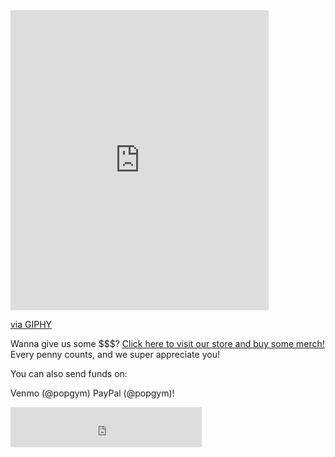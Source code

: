 


<iframe src="https://giphy.com/embed/uyWTOgNGGWfks" width="413" height="480" frameBorder="0" class="giphy-embed" allowFullScreen></iframe><p><a href="https://giphy.com/gifs/rihanna-gif-uyWTOgNGGWfks">via GIPHY</a></p>

Wanna give us some $$$? [Click here to visit our store and buy some merch!](https://squareup.com/store/popgym) Every penny counts, and we super appreciate you!

You can also send funds on:

Venmo (@popgym) 
PayPal (@popgym)!


<iframe src="https://withfriends.co/pop_gym/embed/raw:kind=Join" width="306" height="64" frameborder="0"></iframe>
